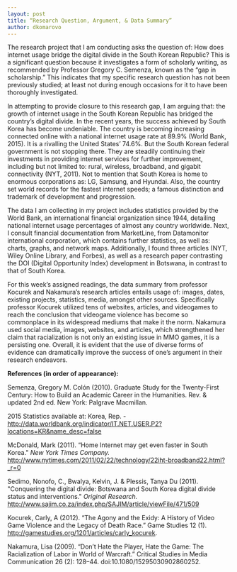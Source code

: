 ```yaml
---
layout: post
title: “Research Question, Argument, & Data Summary”
author: dkomarovo
---
```


The research project that I am conducting asks the question of: How does internet usage bridge the digital divide in the South Korean 
Republic? This is a significant question because it investigates a form of scholarly writing, as recommended by Professor Gregory C. 
Semenza, known as the “gap in scholarship.” This indicates that my specific research question has not been previously studied; at least 
not during enough occasions for it to have been thoroughly investigated. 

In attempting to provide closure to this research gap, I am arguing that: the growth of internet usage in the South Korean Republic has 
bridged the country’s digital divide. In the recent years, the success achieved by South Korea has become undeniable. The country is 
becoming increasing connected online with a national internet usage rate at 89.9% (World Bank, 2015). It is a rivalling the United States’
74.6%. But the South Korean federal government is not stopping there. They are steadily continuing their investments in providing internet 
services for further improvement, including but not limited to: rural, wireless, broadband, and gigabit connectivity (NYT, 2011). Not to 
mention that South Korea is home to enormous corporations as: LG, Samsung, and Hyundai. Also, the country set world records for the fastest 
internet speeds; a famous distinction and trademark of development and progression.

The data I am collecting in my project includes statistics provided by the World Bank, an international financial organization since 
1944, detailing national internet usage percentages of almost any country worldwide. Next, I consult financial documentation from 
MarketLine, from Datamonitor international corporation, which contains further statistics, as well as: charts, graphs, 
and network maps. Additionally, I found three articles (NYT, Wiley Online Library, and Forbes), as well as a research paper 
contrasting the DOI (Digital Opportunity Index) development in Botswana, in contrast to that of South Korea.

For this week’s assigned readings, the data summary from professor Kocurek and Nakamura’s research articles entails usage of: images, 
dates, existing projects, statistics, media, amongst other sources. Specifically professor Kocurek utilized tens of websites, articles, 
and videogames to reach the conclusion that videogame violence has become so commonplace in its widespread mediums that make it the norm.
Nakamura used social media, images, websites, and articles, which strengthened her claim that racialization is not only an existing issue
in MMO games, it is a persisting one. Overall, it is evident that the use of diverse forms of evidence can dramatically improve the 
success of one’s argument in their research endeavors.

**References (in order of appearance):**

Semenza, Gregory M. Colón (2010). Graduate Study for the Twenty-First Century: How to Build an Academic Career in the Humanities. Rev. & updated 2nd ed. New York: Palgrave Macmillan.

2015 Statistics available at: Korea, Rep. - http://data.worldbank.org/indicator/IT.NET.USER.P2?locations=KR&name_desc=false

McDonald, Mark (2011). “Home Internet may get even faster in South Korea." *New York Times Company.* http://www.nytimes.com/2011/02/22/technology/22iht-broadband22.html?_r=0

Sedimo, Nonofo, C., Bwalya, Kelvin, J. & Plessis, Tanya Du (2011). "Conquering the digital divide: Botswana and South
Korea digital divide status and interventions." *Original Research.* http://www.sajim.co.za/index.php/SAJIM/article/viewFile/471/509

Kocurek, Carly, A (2012). “The Agony and the Exidy: A History of Video Game Violence and the Legacy of Death Race.” Game Studies 12 (1). http://gamestudies.org/1201/articles/carly_kocurek.

Nakamura, Lisa (2009). “Don’t Hate the Player, Hate the Game: The Racialization of Labor in World of Warcraft.” Critical Studies in Media Communication 26 (2): 128–44. doi:10.1080/15295030902860252.

